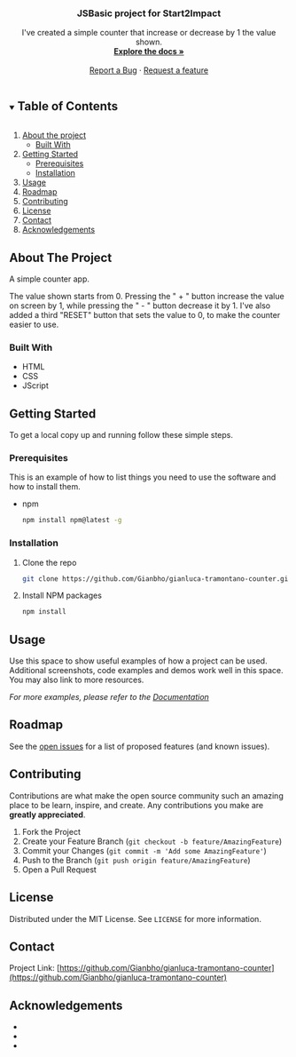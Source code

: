 
  <h3 align="center">JSBasic project for Start2Impact</h3>

  <p align="center">
    I've created a simple counter that increase or decrease by 1 the value shown.  
    <br />
    <a href="https://github.com/Gianbho/gianluca-tramontano-counter"><strong>Explore the docs »</strong></a>
    <br />
    <br />
    <a href="https://github.com/Gianbho/gianluca-tramontano-counter/issues">Report a Bug</a>
    ·
    <a href="https://github.com/Gianbho/gianluca-tramontano-counter/issues">Request a feature</a>
  </p>
</p>



<!-- TABLE OF CONTENTS -->
<details open="open">
  <summary><h2 style="display: inline-block">Table of Contents</h2></summary>
  <ol>
    <li>
      <a href="#about-the-project">About the project</a>
      <ul>
        <li><a href="#built-with">Built With</a></li>
      </ul>
    </li>
    <li>
      <a href="#getting-started">Getting Started</a>
      <ul>
        <li><a href="#prerequisites">Prerequisites</a></li>
        <li><a href="#installation">Installation</a></li>
      </ul>
    </li>
    <li><a href="#usage">Usage</a></li>
    <li><a href="#roadmap">Roadmap</a></li>
    <li><a href="#contributing">Contributing</a></li>
    <li><a href="#license">License</a></li>
    <li><a href="#contact">Contact</a></li>
    <li><a href="#acknowledgements">Acknowledgements</a></li>
  </ol>
</details>



<!-- ABOUT THE PROJECT -->
## About The Project

A simple counter app.

The value shown starts from 0. Pressing the " + " button increase the value on screen by 1, while pressing the " - " button decrease it by 1. I've also added a third "RESET" button that sets the value to 0, to make the counter easier to use.

### Built With

* HTML
* CSS
* JScript



<!-- GETTING STARTED -->
## Getting Started

To get a local copy up and running follow these simple steps.

### Prerequisites

This is an example of how to list things you need to use the software and how to install them.
* npm
  ```sh
  npm install npm@latest -g
  ```

### Installation

1. Clone the repo
   ```sh
   git clone https://github.com/Gianbho/gianluca-tramontano-counter.git
   ```
2. Install NPM packages
   ```sh
   npm install
   ```



<!-- USAGE EXAMPLES -->
## Usage

Use this space to show useful examples of how a project can be used. Additional screenshots, code examples and demos work well in this space. You may also link to more resources.

_For more examples, please refer to the [Documentation](https://example.com)_



<!-- ROADMAP -->
## Roadmap

See the [open issues](https://github.com/Gianbho/gianluca-tramontano-counter/issues) for a list of proposed features (and known issues).



<!-- CONTRIBUTING -->
## Contributing

Contributions are what make the open source community such an amazing place to be learn, inspire, and create. Any contributions you make are **greatly appreciated**.

1. Fork the Project
2. Create your Feature Branch (`git checkout -b feature/AmazingFeature`)
3. Commit your Changes (`git commit -m 'Add some AmazingFeature'`)
4. Push to the Branch (`git push origin feature/AmazingFeature`)
5. Open a Pull Request



<!-- LICENSE -->
## License

Distributed under the MIT License. See `LICENSE` for more information.



<!-- CONTACT -->
## Contact

Project Link: [https://github.com/Gianbho/gianluca-tramontano-counter](https://github.com/Gianbho/gianluca-tramontano-counter)



<!-- ACKNOWLEDGEMENTS -->
## Acknowledgements

* []()
* []()
* []()





<!-- MARKDOWN LINKS & IMAGES -->
<!-- https://www.markdownguide.org/basic-syntax/#reference-style-links -->
[contributors-shield]: https://img.shields.io/github/contributors/Gianbho/repo.svg?style=for-the-badge
[contributors-url]: https://github.com/Gianbho/repo/graphs/contributors
[forks-shield]: https://img.shields.io/github/forks/Gianbho/repo.svg?style=for-the-badge
[forks-url]: https://github.com/Gianbho/repo/network/members
[stars-shield]: https://img.shields.io/github/stars/Gianbho/repo.svg?style=for-the-badge
[stars-url]: https://github.com/Gianbho/repo/stargazers
[issues-shield]: https://img.shields.io/github/issues/Gianbho/repo.svg?style=for-the-badge
[issues-url]: https://github.com/Gianbho/repo/issues
[license-shield]: https://img.shields.io/github/license/Gianbho/repo.svg?style=for-the-badge
[license-url]: https://github.com/Gianbho/repo/blob/master/LICENSE.txt
[linkedin-shield]: https://img.shields.io/badge/-LinkedIn-black.svg?style=for-the-badge&logo=linkedin&colorB=555
[linkedin-url]: https://linkedin.com/in/Gianbho

